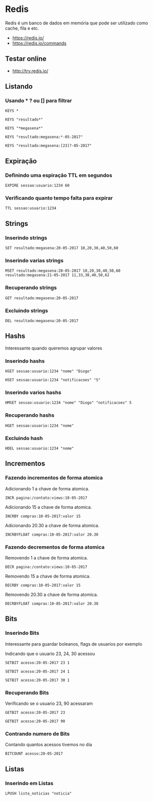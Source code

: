 # Redis

Redis é um banco de dados em memória que pode ser utilizado como cache, fila e etc.

- https://redis.io/
- https://redis.io/commands

## Testar online

- http://try.redis.io/

## Listando

### Usando * ? ou [] para filtrar

`KEYS *`

`KEYS "resultado*"`

`KEYS "*megasena*"`

`KEYS "resultado:megasena:*-05-2017"`

`KEYS "resultado:megasena:[23]?-05-2017"`


## Expiração

### Definindo uma espiração TTL em segundos

`EXPIRE sessao:usuario:1234 60`

### Verificando quanto tempo falta para expirar

`TTL sessao:usuario:1234`

## Strings

### Inserindo strings

`SET resultado:megasena:20-05-2017 10,20,30,40,50,60`

### Inserindo varias strings

`MSET resultado:megasena:20-05-2017 10,20,30,40,50,60 resultado:megasena:21-05-2017 11,33,30,40,50,62`

### Recuperando strings

`GET resultado:megasena:20-05-2017`

### Excluindo strings

`DEL resultado:megasena:20-05-2017`

## Hashs

Interessante quando queremos agrupar valores

### Inserindo hashs

`HSET sessao:usuario:1234 "nome" "Diogo"`

`HSET sessao:usuario:1234 "notificacoes" "5"`

### Inserindo varios hashs

`HMSET sessao:usuario:1234 "nome" "Diogo" "notificacoes" 5`

### Recuperando hashs

`HGET sessao:usuario:1234 "nome"`

### Excluindo hash 

`HDEL sessao:usuario:1234 "nome"`

## Incrementos

### Fazendo incrementos de forma atomica

Adicionando 1 a chave de forma atomica.

`INCR pagina:/contato:views:10-05-2017`

Adicionando 15 a chave de forma atomica.

`INCRBY compras:10-05-2017:valor 15`

Adicionando 20.30 a chave de forma atomica.

`INCRBYFLOAT compras:10-05-2017:valor 20.30`

### Fazendo decrementos de forma atomica

Removendo 1 a chave de forma atomica.

`DECR pagina:/contato:views:10-05-2017`

Removendo 15 a chave de forma atomica.

`DECRBY compras:10-05-2017:valor 15`


Removendo 20.30 a chave de forma atomica.

`DECRBYFLOAT compras:10-05-2017:valor 20.30`

## Bits

### Inserindo Bits

Interessante para guardar boleanos, flags de usuarios por exemplo

Indicando que o usuario 23, 24, 30 acessou

`SETBIT acesso:20-05-2017 23 1`

`SETBIT acesso:20-05-2017 24 1`

`SETBIT acesso:20-05-2017 30 1`

### Recuperando Bits

Verificando se o usuario 23, 90 acessaram

`GETBIT acesso:20-05-2017 23`

`GETBIT acesso:20-05-2017 90`

### Contrando numero de Bits

Contando quantos acessos tivemos no dia

`BITCOUNT acesso:20-05-2017`

## Listas

### Inserindo em Listas

`LPUSH lista_noticias "noticia"`

